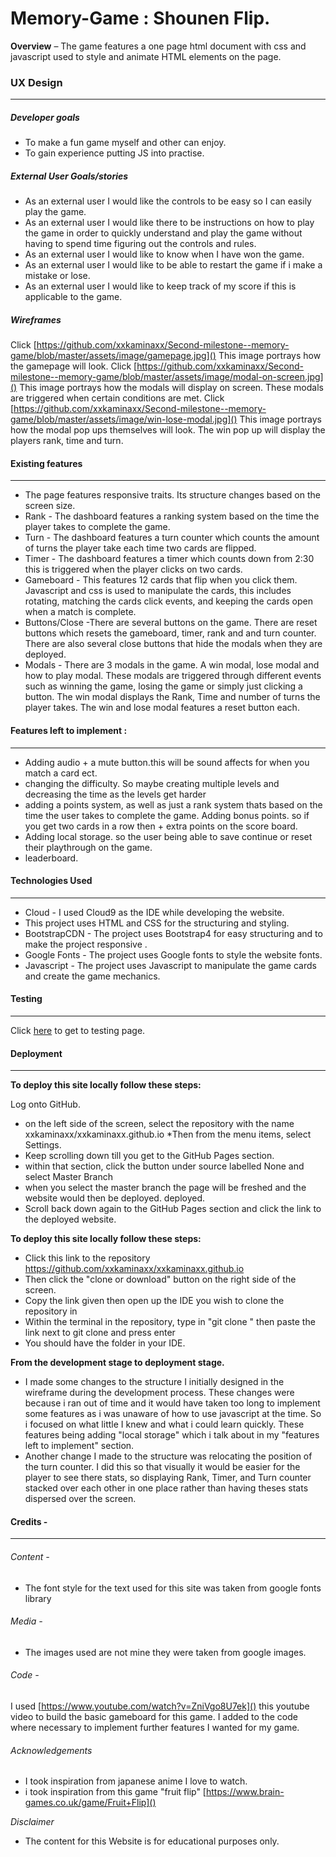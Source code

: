 # Memory-Game : Shounen Flip.  
**Overview** – The game features a one page html document with css and javascript used to style and animate HTML elements on the page.


### UX Design
***
##### Developer goals
 
* To make a fun game myself and other can enjoy. 
* To gain experience putting JS into practise. 

##### External User Goals/stories 
* As an external user I would like the controls to be easy so I can easily play the game. 
* As an external user I would like there to be instructions on how to play the game in order to quickly understand and play the game without having to spend time figuring out the controls and rules.
* As an external user I would like to know when I have won the game. 
* As an external user I would like to be able to restart the game if i make a mistake or lose. 
* As an external user I would like to keep track of my score if this is applicable to the game. 




##### Wireframes 
Click [https://github.com/xxkaminaxx/Second-milestone--memory-game/blob/master/assets/image/gamepage.jpg]() This image portrays how the gamepage will look. 
Click [https://github.com/xxkaminaxx/Second-milestone--memory-game/blob/master/assets/image/modal-on-screen.jpg]() This image portrays how the modals will display on screen. These modals are triggered when certain conditions are met. 
Click [https://github.com/xxkaminaxx/Second-milestone--memory-game/blob/master/assets/image/win-lose-modal.jpg]() This image portrays how the modal pop ups themselves will look. The win pop up will display the players rank, time and turn.  




#### Existing features
***
* The page features responsive traits. Its structure changes based on the screen size. 
* Rank - The dashboard features a ranking system based on the time the player takes to complete the game. 
* Turn - The dashboard features a turn counter which counts the amount of turns the player take each time two cards are flipped. 
* Timer - The dashboard features a timer which counts down from 2:30 this is triggered when the player clicks on two cards.
* Gameboard - This features 12 cards that flip when you click them. Javascript and css is used to manipulate the cards, this includes rotating, matching the cards click events, and keeping the cards open when a match is complete. 
* Buttons/Close -There are several buttons on the game. There are reset buttons which resets the gameboard, timer, rank and and turn counter. There are also several close buttons that hide the modals when they are deployed. 
* Modals - There are 3 modals in the game. A win modal, lose modal and how to play modal. These modals are triggered through different events such as winning the game, losing the game or simply just clicking a button. 
The win modal displays the Rank, Time and number of turns the player takes. The win and lose modal features a reset button each. 

#### Features left to implement :
***
* Adding audio + a mute button.this will be sound affects for when you match a card ect.
* changing the difficulty. So maybe creating multiple levels and decreasing the time as the levels get harder 
* adding a points system, as well as just a rank system thats based on the time the user takes to complete the game. Adding bonus points. so if you get two cards in a row then + extra points on the score board. 
* Adding local storage. so the user being able to save continue or reset their playthrough on the game. 
* leaderboard.

####  Technologies Used
***

*	Cloud - I used Cloud9 as the IDE while developing the website. 
*	This project uses HTML and CSS for the structuring and styling. 
*	BootstrapCDN - The project uses Bootstrap4  for easy structuring and to make the project responsive . 
*	Google Fonts - The project uses Google fonts to style the website fonts.
*	Javascript - The project uses Javascript to manipulate the game cards and create the game mechanics.


#### Testing 
***

Click [here]() to get to testing page. 

#### Deployment
***

**To deploy this site locally follow these steps:**

 Log onto GitHub.
* on the left side of the screen, select the repository with the name xxkaminaxx/xxkaminaxx.github.io 
*Then from the menu items, select Settings.
* Keep scrolling down till you get to the GitHub Pages section.
* within that section, click the button under source labelled None and select Master Branch
* when you select the master branch the page will be freshed and the website would then be deployed.  deployed.
* Scroll back down again to the GitHub Pages section and click the link to the deployed website.

**To deploy this site locally follow these steps:**
* Click this link to the repository https://github.com/xxkaminaxx/xxkaminaxx.github.io
* Then click the "clone or download" button on the right side of the screen. 
* Copy the link given then open up the IDE you wish to clone the repository in
* Within the terminal in the repository, type in  "git clone " then paste the link next to git clone and press enter 
* You should have the folder in your IDE. 


 **From the development stage to deployment stage.**
 
* I made some changes to the structure I initially designed in the wireframe during the development process. These changes were because i ran out of time and it would have taken too long to implement some features as i was unaware of how to use javascript at the time. So i focused on what little I knew and what i could learn quickly.  These features being adding "local storage" which i talk about in my "features left to implement" section.  
* Another change I made to the structure was relocating the position of the turn counter. I did this so that visually it would be easier for the player to see there stats, so displaying Rank, Timer, and Turn counter stacked over each other in one place rather than having theses stats dispersed over the screen. 

#### Credits -
***

###### Content -
* The font style for the text used for this site was taken from google fonts library 

###### Media -
* The images used  are not mine they were taken from google images. 

###### Code - 
I used [https://www.youtube.com/watch?v=ZniVgo8U7ek]() 
     this youtube video to build the basic gameboard for this game. I added to the code where necessary to implement further features I wanted for my game.  

###### Acknowledgements

* I took inspiration from japanese anime I love to watch. 
* i took inspiration from this game "fruit flip" [https://www.brain-games.co.uk/game/Fruit+Flip]()

*Disclaimer*
* The content for this Website is for educational purposes only.